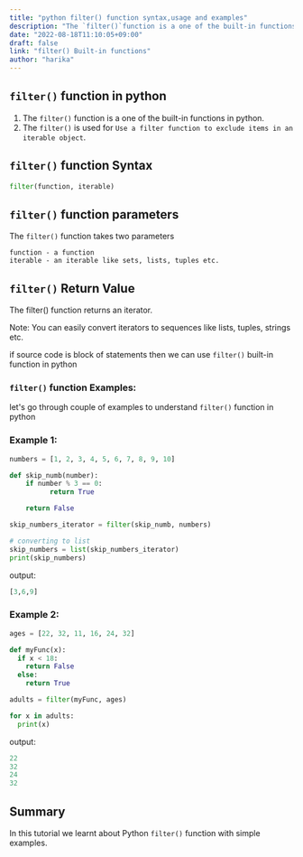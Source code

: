```yaml
---
title: "python filter() function syntax,usage and examples"
description: "The `filter()`function is a one of the built-in functions in python"
date: "2022-08-18T11:10:05+09:00"
draft: false
link: "filter() Built-in functions"
author: "harika"
---
```


## `filter()` function in python

1. The `filter()` function is a one of the built-in functions in python.
2. The `filter()` is used for `Use a filter function to exclude items in an iterable object`.

## `filter()` function Syntax

```python
filter(function, iterable)
```
## `filter()` function parameters

The `filter()` function takes two parameters

    function - a function
    iterable - an iterable like sets, lists, tuples etc.

## `filter()` Return Value

The filter() function returns an iterator.

Note: You can easily convert iterators to sequences like lists, tuples, strings etc.

if source code is block of statements then we can use `filter()` built-in function in python


### `filter()` function Examples:
let's go through couple of examples to understand `filter()` function in python

### Example 1:

```python
numbers = [1, 2, 3, 4, 5, 6, 7, 8, 9, 10]

def skip_numb(number):
    if number % 3 == 0:
          return True  

    return False

skip_numbers_iterator = filter(skip_numb, numbers)

# converting to list
skip_numbers = list(skip_numbers_iterator)
print(skip_numbers)
```
output:

```python
[3,6,9]
```
### Example 2:

```python
ages = [22, 32, 11, 16, 24, 32]

def myFunc(x):
  if x < 18:
    return False
  else:
    return True

adults = filter(myFunc, ages)

for x in adults:
  print(x) 
```
output:

```python
22
32
24
32
```

## Summary
In this tutorial we learnt about Python `filter()` function with simple examples.